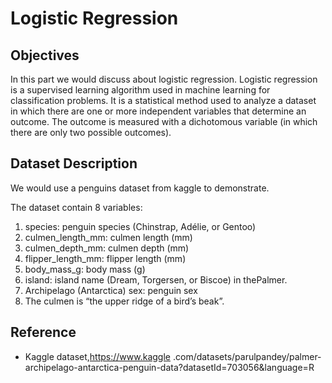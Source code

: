 # Logistic Regression 

## Objectives

In this part we would discuss about logistic regression. Logistic regression is a supervised learning algorithm used in machine learning for classification problems. It is a statistical method used to analyze a dataset in which there are one or more independent variables that determine an outcome. The outcome is measured with a dichotomous variable (in which there are only two possible outcomes). 

## Dataset Description 
We would use a penguins dataset from kaggle to demonstrate.

The dataset contain 8 variables: 
1. species: penguin species (Chinstrap, Adélie, or Gentoo)
2. culmen_length_mm: culmen length (mm)
3. culmen_depth_mm: culmen depth (mm)
4. flipper_length_mm: flipper length (mm)
5. body_mass_g: body mass (g)
6. island: island name (Dream, Torgersen, or Biscoe) in thePalmer. 
7. Archipelago (Antarctica) sex: penguin sex
8. The culmen is “the upper ridge of a bird’s beak”.


## Reference  
* Kaggle dataset,https://www.kaggle .com/datasets/parulpandey/palmer-archipelago-antarctica-penguin-data?datasetId=703056&language=R 

